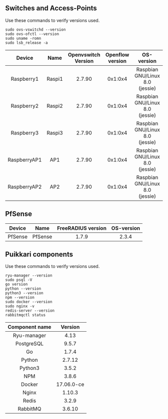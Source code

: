 
## Switches and Access-Points

Use these commands to verify versions used.

```
sudo ovs-vswitchd --version
sudo ovs-ofctl --version
sudo uname -romn
sudo lsb_release -a
```

|Device|Name|Openvswitch Version|Openflow version|OS-version|
|:-------------:|:-------------:|:-------------:|:-------------:|:-------------:|
|Raspberry1|Raspi1|2.7.90|0x1:0x4|Raspbian GNU/Linux 8.0 (jessie)|
|Raspberry2|Raspi2|2.7.90|0x1:0x4|Raspbian GNU/Linux 8.0 (jessie)|
|Raspberry3|Raspi3|2.7.90|0x1:0x4|Raspbian GNU/Linux 8.0 (jessie)|
|RaspberryAP1|AP1|2.7.90|0x1:0x4|Raspbian GNU/Linux 8.0 (jessie)|
|RaspberryAP2|AP2|2.7.90|0x1:0x4|Raspbian GNU/Linux 8.0 (jessie)|

## PfSense

|Device|Name|FreeRADIUS version|OS-version|
|:-------------:|:-------------:|:-------------:|:-------------:|
|PfSense|PfSense|1.7.9|2.3.4|

## Puikkari components

Use these commands to verify versions used.

```
ryu-manager --version
sudo psql -V
go version
python --version
python3 --version
npm --version
sudo docker --version
sudo nginx -v
redis-server --version
rabbitmqctl status
```

|Component name|Version|
|:-------------:|:-------------:|
|Ryu-manager|4.13|
|PostgreSQL|9.5.7|
|Go|1.7.4|
|Python|2.7.12|
|Python3|3.5.2|
|NPM|3.8.6|
|Docker|17.06.0-ce|
|Nginx|1.10.3|
|Redis|3.2.9|
|RabbitMQ|3.6.10|